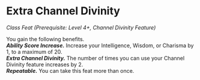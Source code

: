 # Extra Channel Divinity
*Class Feat (Prerequisite: Level 4+, Channel Divinity Feature)*

You gain the following benefits.  
***Ability Score Increase.*** Increase your Intelligence, Wisdom, or Charisma by 1, to a maximum of 20.  
***Extra Channel Divinity.*** The number of times you can use your Channel Divinity feature increases by 2.  
***Repeatable.*** You can take this feat more than once.